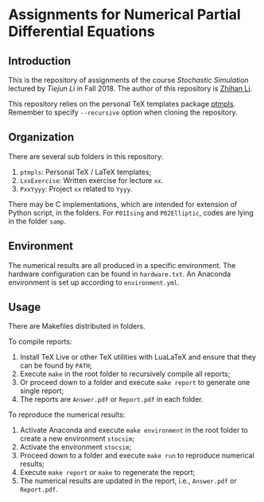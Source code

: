 # Assignments for Numerical Partial Differential Equations

## Introduction

This is the repository of assignments of the course *Stochastic Simulation* lectured by *Tiejun Li* in Fall 2018. The author of this repository is [Zhihan Li](mailto:lzh2016p@pku.edu.cn).

This repository relies on the personal TeX templates package [ptmpls](https://github.com/pppppass/ptmpls). Remember to specify `--recursive` option when cloning the repository.

## Organization

There are several sub folders in this repository:
1. `ptmpls`: Personal TeX / LaTeX templates;
2. `LxxExercise`: Written exercise for lecture `xx`.
3. `PxxYyyy`: Project `xx` related to `Yyyy`.

There may be C implementations, which are intended for extension of Python script, in the folders. For `P01Ising` and `P02Elliptic`, codes are lying in the folder `samp`.

## Environment

The numerical results are all produced in a specific environment. The hardware configuration can be found in `hardware.txt`. An Anaconda environment is set up according to `environment.yml`.

## Usage

There are Makefiles distributed in folders.

To compile reports:
1. Install TeX Live or other TeX utilities with LuaLaTeX and ensure that they can be found by `PATH`;
2. Execute `make` in the root folder to recursively compile all reports;
3. Or proceed down to a folder and execute `make report` to generate one single report;
4. The reports are `Answer.pdf` or `Report.pdf` in each folder.

To reproduce the numerical results:
1. Activate Anaconda and execute `make environment` in the root folder to create a new environment `stocsim`;
2. Activate the environment `stocsim`;
3. Proceed down to a folder and execute `make run` to reproduce numerical results;
4. Execute `make report` or `make` to regenerate the report;
5. The numerical results are updated in the report, i.e., `Answer.pdf` or `Report.pdf`.
